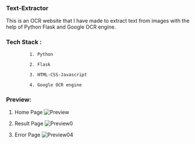 ### Text-Extractor

This is an OCR website that I have made to extract text from images with the help of Python Flask and Google OCR engine.

### Tech Stack :

             1. Python
             
             2. Flask
             
             3. HTML-CSS-Javascript
             
             4. Google OCR engine
             

### Preview:

01. Home Page
![Preview](https://user-images.githubusercontent.com/78599887/146637709-fa076b2b-4d77-4170-a6ab-b92a6afb5ac2.jpg)


02. Result Page
![Preview0](https://user-images.githubusercontent.com/78599887/146637946-818576f0-e7a6-474e-9134-e987f8fb7165.jpg)


03. Error Page
![Preview04](https://user-images.githubusercontent.com/78599887/146637951-1e8092f9-387b-47f5-9ddd-5170f73332a3.jpg)


